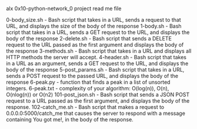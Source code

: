 alx 0x10-python-network_0 project read me file

0-body_size.sh - Bash script that takes in a URL, sends a request to that URL, and displays the size of the body of the response
1-body.sh - Bash script that takes in a URL, sends a GET request to the URL, and displays the body of the response
2-delete.sh -  Bash script that sends a DELETE request to the URL passed as the first argument and displays the body of the response
3-methods.sh - Bash script that takes in a URL and displays all HTTP methods the server will accept.
4-header.sh - Bash script that takes in a URL as an argument, sends a GET request to the URL, and displays the body of the response
5-post_params.sh - Bash script that takes in a URL, sends a POST request to the passed URL, and displays the body of the response
6-peak.py - function that finds a peak in a list of unsorted integers.
6-peak.txt -  complexity of your algorithm: O(log(n)), O(n), O(nlog(n)) or O(n2)
101-post_json.sh - Bash script that sends a JSON POST request to a URL passed as the first argument, and displays the body of the response.
102-catch_me.sh - Bash script that makes a request to 0.0.0.0:5000/catch_me that causes the server to respond with a message containing You got me!, in the body of the response.
